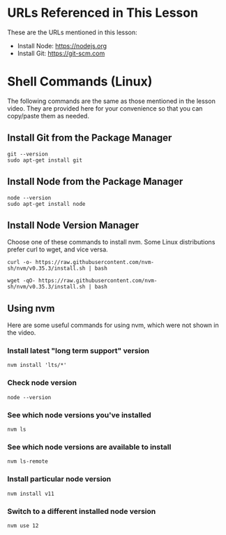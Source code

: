 # URLs Referenced in This Lesson
These are the URLs mentioned in this lesson:
- Install Node: https://nodejs.org
- Install Git: https://git-scm.com

# Shell Commands (Linux)
The following commands are the same as those mentioned in the lesson video. They are provided here for your convenience so that you can copy/paste them as needed.

## Install Git from the Package Manager
```
git --version
sudo apt-get install git
```

## Install Node from the Package Manager
```
node --version
sudo apt-get install node
```

## Install Node Version Manager
Choose one of these commands to install nvm. Some Linux distributions prefer curl to wget, and vice versa.

```
curl -o- https://raw.githubusercontent.com/nvm-sh/nvm/v0.35.3/install.sh | bash
```
```
wget -qO- https://raw.githubusercontent.com/nvm-sh/nvm/v0.35.3/install.sh | bash
```

## Using nvm

Here are some useful commands for using nvm, which were not shown in the video.

### Install latest "long term support" version

`nvm install 'lts/*'`

### Check node version
`node --version`

### See which node versions you've installed
`nvm ls`

### See which node versions are available to install
`nvm ls-remote`

### Install particular node version
`nvm install v11`

### Switch to a different installed node version
`nvm use 12`
